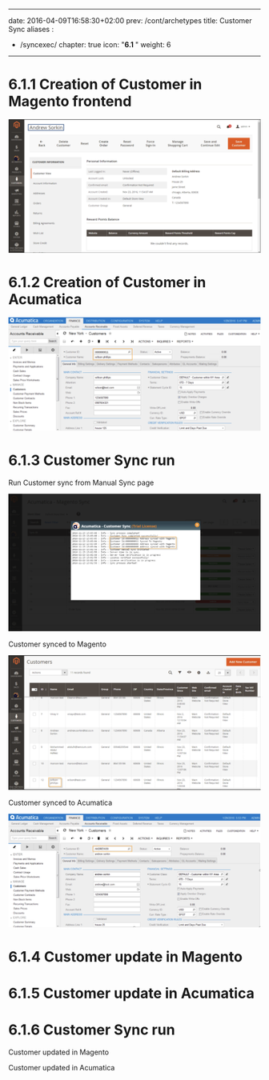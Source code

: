 
---
date: 2016-04-09T16:58:30+02:00
prev: /cont/archetypes
title: Customer Sync
aliases :
  - /syncexec/
chapter: true
icon: "<b>6.1 </b>"
weight: 6
---

# 6.1.1 Creation of Customer in Magento frontend

![Magic](images/customer-creation.png?classes=shadow)

# 6.1.2 Creation of Customer in Acumatica

![Magic](images/customer-creation-in-acumatica.png?classes=shadow)

# 6.1.3 Customer Sync run

Run Customer sync from Manual Sync page

![Magic](images/manual-sync.png?classes=shadow)

Customer synced to Magento

![Magic](images/customer-synced-magento.png?classes=shadow)

Customer synced to Acumatica

![Magic](images/customer-synced-to-acumatica.png?classes=shadow)

# 6.1.4 Customer update in Magento

# 6.1.5 Customer update in Acumatica

# 6.1.6 Customer Sync run

Customer updated in Magento

Customer updated in Acumatica

